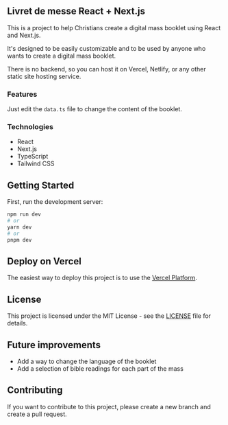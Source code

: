 ## Livret de messe React + Next.js

This is a project to help Christians create a digital mass booklet using React and Next.js.

It's designed to be easily customizable and to be used by anyone who wants to create a digital mass booklet.

There is no backend, so you can host it on Vercel, Netlify, or any other static site hosting service.

### Features

Just edit the `data.ts` file to change the content of the booklet.

### Technologies

- React
- Next.js
- TypeScript
- Tailwind CSS

## Getting Started

First, run the development server:

```bash
npm run dev
# or
yarn dev
# or
pnpm dev
```

## Deploy on Vercel

The easiest way to deploy this project is to use the [Vercel Platform](https://vercel.com/new?utm_source=github&utm_medium=readme&utm_campaign=next-example).

## License

This project is licensed under the MIT License - see the [LICENSE](LICENSE) file for details.

## Future improvements

- Add a way to change the language of the booklet
- Add a selection of bible readings for each part of the mass

## Contributing

If you want to contribute to this project, please create a new branch and create a pull request.
